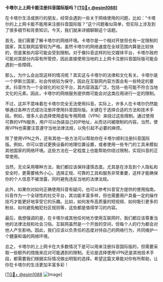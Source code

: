 **卡塔尔上上网卡能注册抖音国际版吗？[[TG💪+ @esim1088](https://t.me/s/esim1088)]**

在卡塔尔生活或旅行的朋友，经常会遇到一些关于网络使用的问题，比如：“卡塔尔的上上网卡能不能用来注册抖音国际版？”这个问题看似简单，但实际上涉及到了很多细节和背景知识。今天，我们就来详细聊聊这个话题。

首先，我们需要了解卡塔尔的网络环境。卡塔尔是一个相对开放但也有一定限制的国家，其互联网监管较为严格。虽然卡塔尔的网络速度在全球范围内算是比较快的，但是某些内容可能会受到限制。对于像抖音这样的社交媒体平台，卡塔尔政府可能对其部分内容有所管控，因此直接使用当地的上上网卡注册抖音国际版可能会遇到一些障碍。

那么，为什么会出现这样的情况呢？其实这与卡塔尔的法律和文化有关。卡塔尔是一个伊斯兰国家，社会传统较为保守，因此在互联网内容方面会有一些特定的要求。抖音作为一个全球化的社交平台，其内容涵盖广泛，包括一些可能不符合当地文化的元素。因此，卡塔尔的网络服务提供商可能会对这类应用进行一定的限制。

不过，这并不意味着在卡塔尔完全无法使用抖音。实际上，许多人在卡塔尔仍然能够通过各种方式成功注册并使用抖音国际版。关键在于选择合适的方法和技术手段。例如，很多人会选择使用虚拟专用网络（VPN）来绕过这些限制。通过使用可靠的VPN服务，用户可以伪装自己的IP地址，从而访问被限制的内容。当然，使用VPN也需要注意遵守当地法律法规，以免引起不必要的麻烦。

除了使用VPN之外，还有其他一些方法可以帮助你在卡塔尔顺利注册抖音国际版。例如，你可以尝试更换设备的地理位置设置，或者使用一些专门的工具来模拟其他国家的网络环境。这些方法在一定程度上也能帮助你绕过限制，实现抖音的正常使用。

当然，无论采用哪种方法，我们都应该保持谨慎态度。尤其是在涉及到个人隐私和安全时，更需要格外小心。选择正规、可靠的工具和服务非常重要，这样才能确保你的个人信息不被泄露，同时避免违反当地的法律法规。

此外，如果你对如何正确使用抖音有疑问，也可以参考抖音官方提供的使用指南。抖音作为一个全球性的社交平台，其功能丰富多样，但也需要用户具备一定的操作技巧才能更好地享受它的乐趣。比如，如何发布高质量的短视频、如何吸引更多的粉丝、如何避免触犯社区规则等，这些都是值得学习的内容。

最后，我想强调的是，在卡塔尔或其他任何地方使用互联网时，我们都应该尊重当地的法律法规和社会习俗。互联网虽然是一个开放的空间，但每个人的行为都会对他人产生影响。因此，我们应该以负责任的态度对待自己的网络行为，共同维护一个健康和谐的网络环境。

总之，卡塔尔的上上网卡在大多数情况下是可以用来注册抖音国际版的，但需要采取一些额外的措施来应对可能遇到的限制。无论是选择使用VPN还是其他技术手段，都需要我们根据实际情况做出明智的选择。希望这篇文章能对你有所帮助，让你在卡塔尔的生活更加丰富多彩！

[[TG💪+ @esim1088](https://t.me/s/esim1088) ![Image](https://i.postimg.cc/4NQfJmqS/Snipaste-2025-05-13-00-14-12.png)]